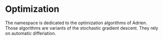 ﻿# Optimization

The namespace is dedicated to the optimization algorithms of Adrien.
Those algorithms are variants of the stochastic gradient descent.
They rely on automatic differiation.
